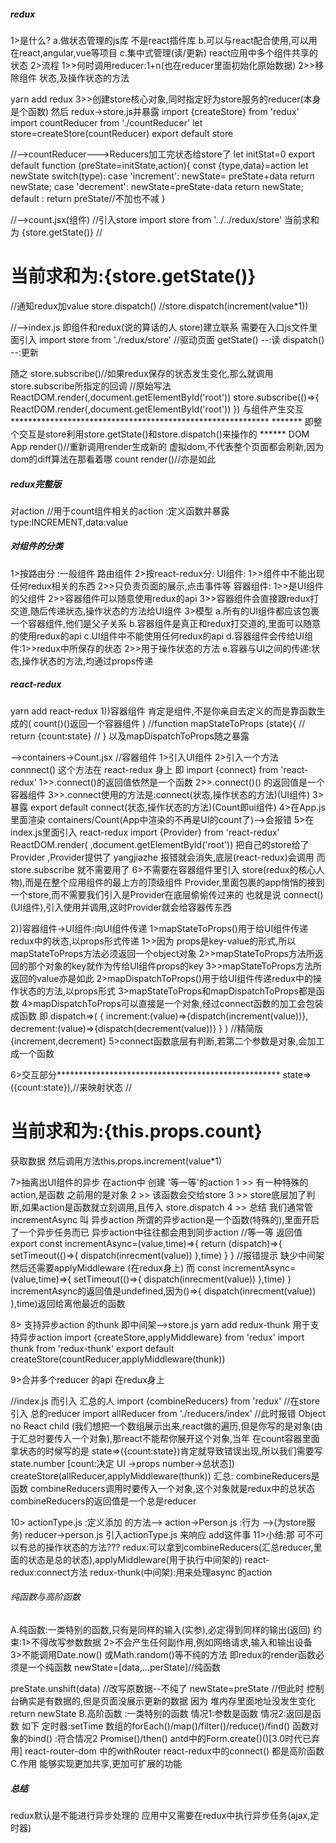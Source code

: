 ##### redux
1>是什么?
  a.做状态管理的js库 不是react插件库
  b.可以与react配合使用,可以用在react,angular,vue等项目
  c.集中式管理(读/更新) react应用中多个组件共享的状态
2>流程
  1>>何时调用reducer:1+n(也在reducer里面初始化原始数据)
  2>>移除组件 状态,及操作状态的方法

  yarn add redux
  3>>创建store核心对象,同时指定好为store服务的reducer(本身是个函数)
  然后 redux->store.js并暴露
  import {createStore} from 'redux'
  import countReducer from './countReducer'
  let store=createStore(countReducer)
  export default store

  //-->countReducer--->Reducers加工完状态给store了
  let initStat=0
  export default function (preState=initState,action){
    const {type,data}=action
    let newState
    switch(type):
          case 'increment':
          newState= preState+data
          return newState;
          case 'decrement': newState=preState-data
          return newState;
          default : return preState//不加也不减
  }

  //-->count.jsx(组件)
  //引入store
  import store from '../../redux/store'
  当前求和为 {store.getState()}
  //<h1>当前求和为:{store.getState()}</h1>
  //通知redux加value
  store.dispatch()
  //store.dispatch(increment(value*1))

  //-->index.js  即组件和redux(说的算话的人 store)建立联系
  需要在入口js文件里面引入
  import store from './redux/store'
  //驱动页面
  getState() --:读
  dispatch() --:更新

  随之 store.subscribe()//如果redux保存的状态发生变化,那么就调用store.subscribe所指定的回调
  //原始写法
  ReactDOM.render(<App/>,document.getElementById('root'))
  store.subscribe(()=>{
    ReactDOM.render(<App/>,document.getElementById('root'))
  })
  与组件产生交互***********************************************************
  *******  即整个交互是store利用store.getState()和store.dispatch()来操作的 ******
  DOM
  App render()//重新调用render生成新的 虚拟dom,不代表整个页面都会刷新,因为dom的diff算法在那看着哪
  count render()//亦是如此

##### redux完整版
对action
//用于count组件相关的action :定义函数并暴露 type:INCREMENT,data:value
##### 对组件的分类
 1>按路由分 :一般组件
            路由组件
 2>按react-redux分:
      UI组件:
        1>>组件中不能出现任何redux相关的东西
        2>>只负责页面的展示,点击事件等
      容器组件:
        1>>是UI组件的父组件
        2>>容器组件可以随意使用redux的api
        3>>容器组件会直接跟redux打交道,随后传递状态,操作状态的方法给UI组件
 3>模型
 a.所有的UI组件都应该包裹一个容器组件,他们是父子关系
 b.容器组件是真正和redux打交道的,里面可以随意的使用redux的api
 c.UI组件中不能使用任何redux的api
 d.容器组件会传给UI组件:1>>redux中所保存的状态
                      2>>用于操作状态的方法
 e.容器与UI之间的传递:状态,操作状态的方法,均通过props传递

 ##### react-redux
 yarn add react-redux
1))容器组件 肯定是组件,不是你亲自去定义的而是靠函数生成的( count()()返回一个容器组件 )
//function mapStateToProps (state){
// 	return {count:state}
// }
以及mapDispatchToProps随之暴露

-->containers->Count.jsx //容器组件
 1>引入UI组件 
 2>引入一个方法 connnect() 
    这个方法在 react-redux 身上
    即 import {connect} from 'react-redux'
    1>>.connect()的返回值依然是一个函数
    2>>.connect()() 的返回值是一个容器组件
    3>>.connect使用的方法是:connect(状态,操作状态的方法)(UI组件)
 3>暴露 export default connect(状态,操作状态的方法)(Count即ui组件)
 4>在App.js里面渲染 containers/Count(App中渲染的不再是UI的count了)-->会报错
 5>在index.js里面引入 react-redux 
    import {Provider} from 'react-redux'
    ReactDOM.render(
    <Provider store={store}>
      <BrowserRouter>
      <App/>
      </BrowserRouter>
    </Provider>,document.getElementById('root'))
 把自己的store给了Provider	,Provider提供了  yangjiazhe
 报错就会消失,底层(react-redux)会调用
 而store.subscribe 就不需要用了
 6>不需要在容器组件里引入 store(redux的核心人物),而是在整个应用组件的最上方的顶级组件 Provider,里面包裹的app悄悄的接到一个store,而不需要我们引入是Provider在底层偷偷传过来的
 也就是说 connect()(UI组件),引入使用并调用,这时Provider就会给容器传东西

2))容器组件->UI组件:向UI组件传递
  1>mapStateToProps()用于给UI组件传递redux中的状态,以props形式传递
    1>>因为 props是key-value的形式,所以mapStateToProps方法必须返回一个object对象
    2>>mapStateToProps方法所返回的那个对象的key就作为传给UI组件props的key
    3>>mapStateToProps方法所返回的value亦是如此
  2>mapDispatchToProps()用于给UI组件传递redux中的操作状态的方法,以props形式
  3>mapStateToProps和mapDispatchToProps都是函数
  4>mapDispatchToProps可以直接是一个对象,经过connect函数的加工会包装成函数
  即
    dispatch=>(
    {
      increment:(value)=>{dispatch(increment(value))},
      decrement:(value)=>{dispatch(decrement(value))}
      }
    )
    //精简版
    {increment,decrement}
  5>connect函数底层有判断,若第二个参数是对象,会加工成一个函数

  6>交互部分***************************************************
  state=>({count:state}),//来映射状态
  //<h1>当前求和为:{this.props.count}</h1>获取数据
  然后调用方法this.props.increment(value*1)

  7>抽离出UI组件的异步
  在action中 创建 '等一等'的action
    1 >> 有一种特殊的action,是函数 之前用的是对象
    2 >> 该函数会交给store
    3 >> store底层加了判断,如果action是函数就立刻调用,且传入 store.dispatch
    4 >> 总结
      我们通常管incrementAsync 叫 异步action
      所谓的异步action是一个函数(特殊的),里面开启了一个异步任务而已
      异步action中往往都会用到同步action
      //等一等 返回值
   export const incrementAsync=(value,time)=>{
     return (dispatch)=>{
       setTimeout(()=>{
         dispatch(inrecment(value))
       },time)
     }
   } //报错提示 缺少中间架 然后还需要applyMiddleware (在redux身上)
而 const incrementAsync=(value,time)=>{
      setTimeout(()=>{
         dispatch(inrecment(value))
       },time)
   }
   incrementAsync的返回值是undefined,因为()=>{
    dispatch(inrecment(value))
  },time)返回给离他最近的函数 

  8> 支持异步action 的thunk 即中间架-->store.js
  yarn add redux-thunk 用于支持异步action
  import  {createStore,applyMiddleware} from 'redux'
  import thunk from 'redux-thunk'
  export default createStore(countReducer,applyMiddleware(thunk))
  
  9>合并多个reducer 的api 在redux身上 
  
  //index.js 而引入 汇总的人 
  import {combineReducers} from 'redux'
  //在store 引入 总的reducer 
  import allReducer from './reducers/index'
  //此时报错 Object no React child
  (我们想把一个数组展示出来,react做的遍历,但是你写的是对象(由于汇总时要传入一个对象),那react不能帮你展开这个对象,当年 在count容器里面拿状态的时候写的是 state=>({count:state})肯定就导致错误出现,所以我们需要写 state.number  [count:决定 UI ->props number->总状态])
  createStore(allReducer,applyMiddleware(thunk))
  汇总:
  combineReducers是函数
  combineReducers调用时要传入一个对象,这个对象就是redux中的总状态
  combineReducers的返回值是一个总是reducer

  10> actionType.js :定义添加 的方法-->
  action->Person.js :行为 -->(为store服务)
  reducer->person.js  引入actionType.js 来响应 add这件事
  11>小结:那 可不可以有总的操作状态的方法???
  redux:可以拿到combineReducers(汇总reducer,里面的状态是总的状态),applyMiddleware(用于执行中间架的)
  react-redux:connect方法
  redux-thunk(中间架):用来处理async 的action

###### 纯函数与高阶函数
A.纯函数:一类特别的函数,只有是同样的输入(实参),必定得到同样的输出(返回)
 约束:1>不得改写参数数据
      2>不会产生任何副作用,例如网络请求,输入和输出设备
      3>不能调用Date.now() 或Math.random()等不纯的方法
 即redux的render函数必须是一个纯函数
 newState=[data,...perState]//纯函数

 preState.unshift(data) //改写原数据--不纯了 
 newState=preState
 //但此时 控制台确实是有数据的,但是页面没展示更新的数据 因为 堆内存里面地址没发生变化
 return newState
B.高阶函数 :一类特别的函数
情况1:参数是函数
情况2:返回是函数
如下
  定时器:setTime
  数组的forEach()/map()/filter()/reduce()/find()
  函数对象的bind() :符合情况2
  Promise()/then()
  antd中的Form.create()()[3.0时代已弃用]
  react-router-dom 中的withRouter
  react-redux中的connect()
都是高阶函数
C.作用
 能够实现更加共享,更加可扩展的功能

##### 总结
redux默认是不能进行异步处理的
应用中又需要在redux中执行异步任务(ajax,定时器)




  
